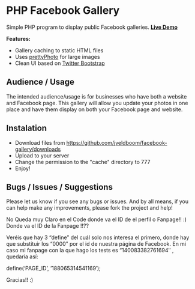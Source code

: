 PHP Facebook Gallery
====================

Simple PHP program to display public Facebook galleries. **[Live Demo](http://demos.castletwo.com/facebook-gallery/)**

**Features:**

- Gallery caching to static HTML files
- Uses [prettyPhoto](http://www.no-margin-for-errors.com/projects/prettyphoto-jquery-lightbox-clone/) for large images
- Clean UI based on [Twitter Bootstrap](http://twitter.github.com/bootstrap/)


Audience / Usage
----------------

The intended audience/usage is for businesses who have both a website and Facebook page. 
This gallery will allow you update your photos in one place and have them display on both your Facebook page and website.

Instalation
-----------

- Download files from https://github.com/jveldboom/facebook-gallery/downloads
- Upload to your server
- Change the permission to the "cache" directory to 777
- Enjoy!

Bugs / Issues / Suggestions
---------------------------

Please let us know if you see any bugs or issues. And by all means, if you can help make any improvements, please fork the project and help!

No Queda muy Claro en el Code donde va el ID de el perfil o Fanpage!! :)
Donde va el ID de la Fanpage !!?? 

<?php
define(‘PAGE_ID’, ’00000000000000′);
define(‘APP_ID’,”);
define(‘APP_SECRET’,”);
$face = new FacePageAlbum(PAGE_ID, $_GET['aid'], $_GET['aurl'], APP_ID, APP_SECRET);
?>

Veréis que hay 3 “define” del cuál solo nos interesa el primero, donde hay que substituir los “0000″ por el id de nuestra página de Facebook. En mi caso mi fanpage con la que hago los tests es “140083382761694″ , quedaría así:

define(‘PAGE_ID’, ’188065314541169′);

Gracias!! :)
